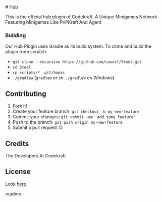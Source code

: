 <content>
# Hub

This is the official hub plugin of Codekraft, A Unique Minigames Network Featuring Minigames Like PvPKraft And Agent


### Building

Our Hub Plugin uses Gradle as its build system. To clone and build the plugin from scratch:

- `git clone --recursive https://github.com/caseif/Steel.git`
- `cd Steel`
- `cp scripts/* .git/hooks`
- `./gradlew` (`gradlew` or `sh ./gradlew` on Windows)

## Contributing

1. Fork it!
2. Create your feature branch: `git checkout -b my-new-feature`
3. Commit your changes: `git commit -am 'Add some feature'`
4. Push to the branch: `git push origin my-new-feature`
5. Submit a pull request :D

## Credits

The Developers At Codekraft

## License

Look [here](doc/LICENSE_FULL).

</content>
<tabTrigger>readme</tabTrigger>
